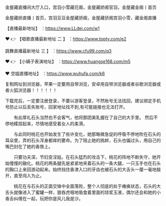 金屋藏直播间大厅入口，宫羽小雪藏花阁，金屋藏娇阁官羽，金屋藏金阁丨首页

金屋藏娇直播丨首页，宫羽豆豆金屋藏骄阁，金屋藏骄阁宫羽小雪，藏金阁直播

【直播最新地址】 ：https://www.LLdei.com/w1

❤️ 👉 【唱歌直播最新地址 二 】 ：https://www.tppty.com/e2

跳舞直播最新地址  三 】 ：https://www.cfu99.com/q3

❤️ 👉 【小姨子表演地址】 ：https://www.huangse168.com/m5

❤️ 空姐直播地址】 ：https://www.wuhufa.com/k6

复制网址到浏览器，苹果一定要用自带浏览，安卓用自带浏览器或者谷歌浏览器或者火狐浏览器！！！！！！

下载完后，一定要注册登录，不要以游客登录，不然账号无法找回，建议绑定手机号防止以后丢失账号，回家地址找不到,有可能链接也无法打开。

　　有此厚礼石头当然也不会客气，他将那团美乳握在了自己的大手里。 然后不停地糅捏起来，尽情地感受着女人的柔滑。

　　与此同时桃花也开始发生了些许变化，她那略微急促的呼吸不停地吹在石头的耳朵里，弄的石头浑身都痒的要命。为了阻止她的挑衅，石头也偏过头，用自己的嘴巴封在了她的香唇上。

　　只要功夫深，节妇变淫娃。在石头猛烈的攻击下，桃花的阵地不断失守，她开始慢慢的融化。桃花的两条腿先是紧紧地夹着石头的一条大腿，一只玉手也在石头的胸口上来回游动起来。始终挡住香津入口的牙齿也被石头的大舌头一厘一毫地敲开，直至闯入为止。

　　桃花在与石头的正面交锋中全面落败，整个人彻底的处于瘫痪状态，石头的大舌头就像进入了蜜罐一样，狼吞虎咽地吸食着里面的琼浆玉液，偶尔还会和她的小香舌纠缠在一起，玩把你是风儿我是沙。
